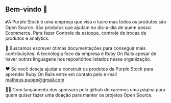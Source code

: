 ## Bem-vindo 👋


💕A Purple Stock é uma empresa que visa o lucro mas todos os produtos são Open Source. São produtos que ajudam no dia-a-dia de quem possui Ecommerce. 
Para fazer Controle de estoque, controle de trocas de produtos e analytics.

🌈 Buscamos escrever ótimas documentações para conseguir mais contribuições. A tecnologia foco da empresa é Ruby On Rails apesar de haver outras linguagens nos repositórios listados nessa organização.

❤️ Se você deseja ajudar a construir os produtos da Purple Stock para aprender Ruby On Rails entre em contato pelo e-mail matheus.puppe@gmail.com

👍🏻 Com lançamento dos sponsors pelo github deixaremos uma página para quem quiser fazer uma doação para manter os projetos Open Source.
